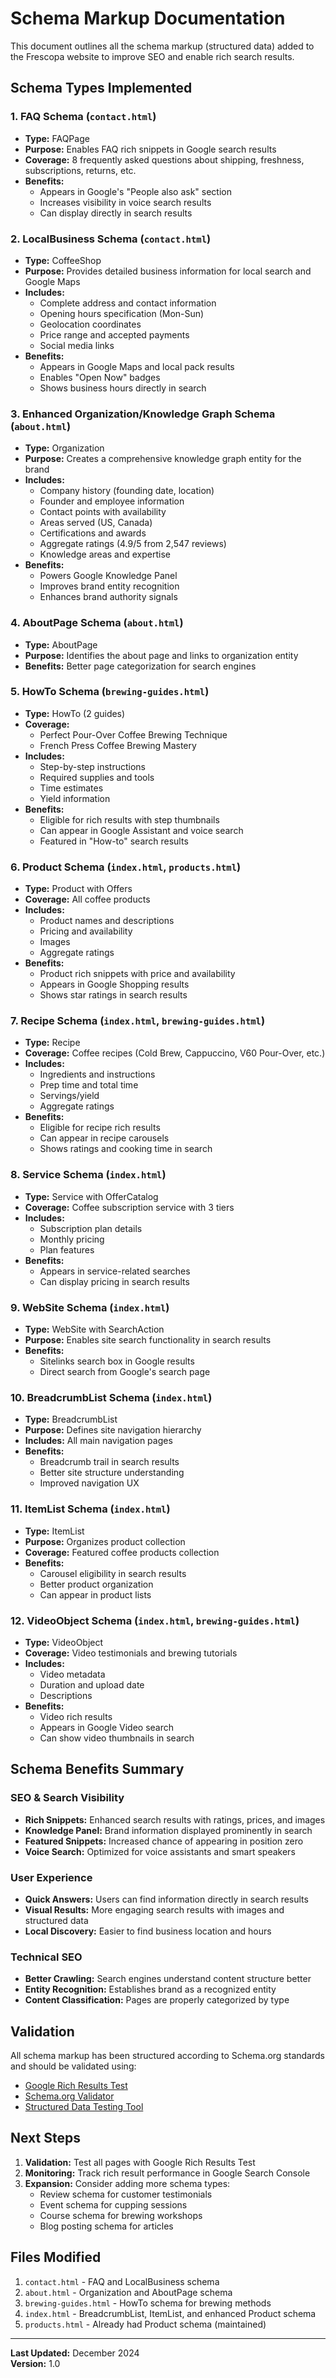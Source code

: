 # Schema Markup Documentation

This document outlines all the schema markup (structured data) added to the Frescopa website to improve SEO and enable rich search results.

## Schema Types Implemented

### 1. **FAQ Schema** (`contact.html`)
- **Type:** FAQPage
- **Purpose:** Enables FAQ rich snippets in Google search results
- **Coverage:** 8 frequently asked questions about shipping, freshness, subscriptions, returns, etc.
- **Benefits:** 
  - Appears in Google's "People also ask" section
  - Increases visibility in voice search results
  - Can display directly in search results

### 2. **LocalBusiness Schema** (`contact.html`)
- **Type:** CoffeeShop
- **Purpose:** Provides detailed business information for local search and Google Maps
- **Includes:**
  - Complete address and contact information
  - Opening hours specification (Mon-Sun)
  - Geolocation coordinates
  - Price range and accepted payments
  - Social media links
- **Benefits:**
  - Appears in Google Maps and local pack results
  - Enables "Open Now" badges
  - Shows business hours directly in search

### 3. **Enhanced Organization/Knowledge Graph Schema** (`about.html`)
- **Type:** Organization
- **Purpose:** Creates a comprehensive knowledge graph entity for the brand
- **Includes:**
  - Company history (founding date, location)
  - Founder and employee information
  - Contact points with availability
  - Areas served (US, Canada)
  - Certifications and awards
  - Aggregate ratings (4.9/5 from 2,547 reviews)
  - Knowledge areas and expertise
- **Benefits:**
  - Powers Google Knowledge Panel
  - Improves brand entity recognition
  - Enhances brand authority signals

### 4. **AboutPage Schema** (`about.html`)
- **Type:** AboutPage
- **Purpose:** Identifies the about page and links to organization entity
- **Benefits:** Better page categorization for search engines

### 5. **HowTo Schema** (`brewing-guides.html`)
- **Type:** HowTo (2 guides)
- **Coverage:**
  - Perfect Pour-Over Coffee Brewing Technique
  - French Press Coffee Brewing Mastery
- **Includes:**
  - Step-by-step instructions
  - Required supplies and tools
  - Time estimates
  - Yield information
- **Benefits:**
  - Eligible for rich results with step thumbnails
  - Can appear in Google Assistant and voice search
  - Featured in "How-to" search results

### 6. **Product Schema** (`index.html`, `products.html`)
- **Type:** Product with Offers
- **Coverage:** All coffee products
- **Includes:**
  - Product names and descriptions
  - Pricing and availability
  - Images
  - Aggregate ratings
- **Benefits:**
  - Product rich snippets with price and availability
  - Appears in Google Shopping results
  - Shows star ratings in search results

### 7. **Recipe Schema** (`index.html`, `brewing-guides.html`)
- **Type:** Recipe
- **Coverage:** Coffee recipes (Cold Brew, Cappuccino, V60 Pour-Over, etc.)
- **Includes:**
  - Ingredients and instructions
  - Prep time and total time
  - Servings/yield
  - Aggregate ratings
- **Benefits:**
  - Eligible for recipe rich results
  - Can appear in recipe carousels
  - Shows ratings and cooking time in search

### 8. **Service Schema** (`index.html`)
- **Type:** Service with OfferCatalog
- **Coverage:** Coffee subscription service with 3 tiers
- **Includes:**
  - Subscription plan details
  - Monthly pricing
  - Plan features
- **Benefits:**
  - Appears in service-related searches
  - Can display pricing in search results

### 9. **WebSite Schema** (`index.html`)
- **Type:** WebSite with SearchAction
- **Purpose:** Enables site search functionality in search results
- **Benefits:**
  - Sitelinks search box in Google results
  - Direct search from Google's search page

### 10. **BreadcrumbList Schema** (`index.html`)
- **Type:** BreadcrumbList
- **Purpose:** Defines site navigation hierarchy
- **Includes:** All main navigation pages
- **Benefits:**
  - Breadcrumb trail in search results
  - Better site structure understanding
  - Improved navigation UX

### 11. **ItemList Schema** (`index.html`)
- **Type:** ItemList
- **Purpose:** Organizes product collection
- **Coverage:** Featured coffee products collection
- **Benefits:**
  - Carousel eligibility in search results
  - Better product organization
  - Can appear in product lists

### 12. **VideoObject Schema** (`index.html`, `brewing-guides.html`)
- **Type:** VideoObject
- **Coverage:** Video testimonials and brewing tutorials
- **Includes:**
  - Video metadata
  - Duration and upload date
  - Descriptions
- **Benefits:**
  - Video rich results
  - Appears in Google Video search
  - Can show video thumbnails in search

## Schema Benefits Summary

### SEO & Search Visibility
- **Rich Snippets:** Enhanced search results with ratings, prices, and images
- **Knowledge Panel:** Brand information displayed prominently in search
- **Featured Snippets:** Increased chance of appearing in position zero
- **Voice Search:** Optimized for voice assistants and smart speakers

### User Experience
- **Quick Answers:** Users can find information directly in search results
- **Visual Results:** More engaging search results with images and structured data
- **Local Discovery:** Easier to find business location and hours

### Technical SEO
- **Better Crawling:** Search engines understand content structure better
- **Entity Recognition:** Establishes brand as a recognized entity
- **Content Classification:** Pages are properly categorized by type

## Validation

All schema markup has been structured according to Schema.org standards and should be validated using:
- [Google Rich Results Test](https://search.google.com/test/rich-results)
- [Schema.org Validator](https://validator.schema.org/)
- [Structured Data Testing Tool](https://developers.google.com/search/docs/appearance/structured-data)

## Next Steps

1. **Validation:** Test all pages with Google Rich Results Test
2. **Monitoring:** Track rich result performance in Google Search Console
3. **Expansion:** Consider adding more schema types:
   - Review schema for customer testimonials
   - Event schema for cupping sessions
   - Course schema for brewing workshops
   - Blog posting schema for articles

## Files Modified

1. `contact.html` - FAQ and LocalBusiness schema
2. `about.html` - Organization and AboutPage schema
3. `brewing-guides.html` - HowTo schema for brewing methods
4. `index.html` - BreadcrumbList, ItemList, and enhanced Product schema
5. `products.html` - Already had Product schema (maintained)

---

**Last Updated:** December 2024  
**Version:** 1.0

